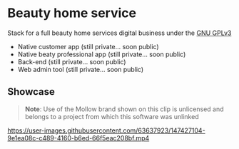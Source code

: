 # Beauty home service
Stack for a full beauty home services digital business under the [GNU GPLv3](/LICENSE)
- Native customer app (still private... soon public)
- Native beaty professional app (still private... soon public)
- Back-end (still private... soon public)
- Web admin tool (still private... soon public)

## Showcase

> **Note**: Use of the Mollow brand shown on this clip is unlicensed and belongs to a project from which this software was unlinked

https://user-images.githubusercontent.com/63637923/147427104-9e1ea08c-c489-4160-b6ed-66f5eac208bf.mp4
